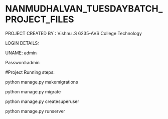 # NANMUDHALVAN_TUESDAYBATCH_PROJECT_FILES

PROJECT CREATED BY : Vishnu .S
6235-AVS College Technology



LOGIN DETAILS:


UNAME: admin


Password:admin




#Project Running steps:

python manage.py makemigrations

python manage.py migrate

python manage.py createsuperuser

python manage.py runserver
